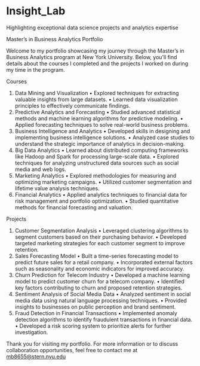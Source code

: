 # Insight_Lab
Highlighting exceptional data science projects and analytics expertise 

Master’s in Business Analytics Portfolio

Welcome to my portfolio showcasing my journey through the Master’s in Business Analytics program at New York University. Below, you’ll find details about the courses I completed and the projects I worked on during my time in the program.

Courses
1. Data Mining and Visualization
• Explored techniques for extracting valuable insights from large datasets.
• Learned data visualization principles to effectively communicate findings.
2. Predictive Analytics and Forecasting
• Studied advanced statistical methods and machine learning algorithms for predictive modeling.
• Applied forecasting techniques to solve real-world business problems.
3. Business Intelligence and Analytics
• Developed skills in designing and implementing business intelligence solutions.
• Analyzed case studies to understand the strategic importance of analytics in decision-making.
4. Big Data Analytics
• Learned about distributed computing frameworks like Hadoop and Spark for processing large-scale data.
• Explored techniques for analyzing unstructured data sources such as social media and web logs.
5. Marketing Analytics
• Explored methodologies for measuring and optimizing marketing campaigns.
• Utilized customer segmentation and lifetime value analysis techniques.
6. Financial Analytics
• Applied analytics techniques to financial data for risk management and portfolio optimization.
• Studied quantitative methods for financial forecasting and valuation.


Projects
1. Customer Segmentation Analysis
• Leveraged clustering algorithms to segment customers based on their purchasing behavior.
• Developed targeted marketing strategies for each customer segment to improve retention.
2. Sales Forecasting Model
• Built a time-series forecasting model to predict future sales for a retail company.
• Incorporated external factors such as seasonality and economic indicators for improved accuracy.
3. Churn Prediction for Telecom Industry
• Developed a machine learning model to predict customer churn for a telecom company.
• Identified key factors contributing to churn and proposed retention strategies.
4. Sentiment Analysis of Social Media Data
• Analyzed sentiment in social media data using natural language processing techniques.
• Provided insights to businesses on public perception and brand sentiment.
5. Fraud Detection in Financial Transactions
• Implemented anomaly detection algorithms to identify fraudulent transactions in financial data.
• Developed a risk scoring system to prioritize alerts for further investigation.

Thank you for visiting my portfolio. For more information or to discuss collaboration opportunities, feel free to contact me at mb8655@stern.nyu.edu
